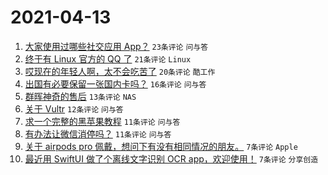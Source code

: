 # 2021-04-13

1. [大家使用过哪些社交应用 App？](https://www.v2ex.com/t/770240) `23条评论` `问与答`
1. [终于有 Linux 官方的 QQ 了](https://www.v2ex.com/t/770249) `21条评论` `Linux`
1. [哎现在的年轻人啊，太不会吃苦了](https://www.v2ex.com/t/770253) `20条评论` `酷工作`
1. [出国有必要保留一张国内卡吗？](https://www.v2ex.com/t/770241) `16条评论` `问与答`
1. [群晖神奇的售后](https://www.v2ex.com/t/770244) `13条评论` `NAS`
1. [关于 Vultr](https://www.v2ex.com/t/770252) `12条评论` `问与答`
1. [求一个完整的黑苹果教程](https://www.v2ex.com/t/770246) `11条评论` `问与答`
1. [有办法让微信消停吗？](https://www.v2ex.com/t/770239) `11条评论` `问与答`
1. [关于 airpods pro 佩戴，想问下有没有相同情况的朋友。](https://www.v2ex.com/t/770256) `7条评论` `Apple`
1. [最近用 SwiftUI 做了个离线文字识别 OCR app，欢迎使用！](https://www.v2ex.com/t/770245) `7条评论` `分享创造`
